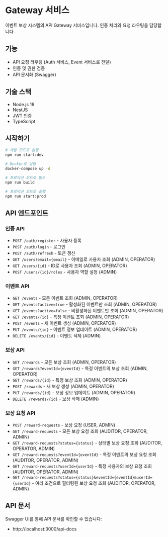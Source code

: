 # Gateway 서비스

이벤트 보상 시스템의 API Gateway 서비스입니다. 인증 처리와 요청 라우팅을 담당합니다.

## 기능

- API 요청 라우팅 (Auth 서비스, Event 서비스로 전달)
- 인증 및 권한 검증
- API 문서화 (Swagger)

## 기술 스택

- Node.js 18
- NestJS
- JWT 인증
- TypeScript

## 시작하기

```bash
# 개발 모드로 실행
npm run start:dev

# Docker로 실행
docker-compose up -d

# 프로덕션 모드로 빌드
npm run build

# 프로덕션 모드로 실행
npm run start:prod
```

## API 엔드포인트

### 인증 API

- `POST /auth/register` - 사용자 등록
- `POST /auth/login` - 로그인
- `POST /auth/refresh` - 토큰 갱신
- `GET /users?email={email}` - 이메일로 사용자 조회 (ADMIN, OPERATOR)
- `GET /users/{id}` - ID로 사용자 조회 (ADMIN, OPERATOR)
- `POST /users/{id}/roles` - 사용자 역할 설정 (ADMIN)

### 이벤트 API

- `GET /events` - 모든 이벤트 조회 (ADMIN, OPERATOR)
- `GET /events?active=true` - 활성화된 이벤트만 조회 (ADMIN, OPERATOR)
- `GET /events?active=false` - 비활성화된 이벤트만 조회 (ADMIN, OPERATOR)
- `GET /events/{id}` - 특정 이벤트 조회 (ADMIN, OPERATOR)
- `POST /events` - 새 이벤트 생성 (ADMIN, OPERATOR)
- `PUT /events/{id}` - 이벤트 정보 업데이트 (ADMIN, OPERATOR)
- `DELETE /events/{id}` - 이벤트 삭제 (ADMIN)

### 보상 API

- `GET /rewards` - 모든 보상 조회 (ADMIN, OPERATOR)
- `GET /rewards?eventId={eventId}` - 특정 이벤트의 보상 조회 (ADMIN, OPERATOR)
- `GET /rewards/{id}` - 특정 보상 조회 (ADMIN, OPERATOR)
- `POST /rewards` - 새 보상 생성 (ADMIN, OPERATOR)
- `PUT /rewards/{id}` - 보상 정보 업데이트 (ADMIN, OPERATOR)
- `DELETE /rewards/{id}` - 보상 삭제 (ADMIN)

### 보상 요청 API

- `POST /reward-requests` - 보상 요청 (USER, ADMIN)
- `GET /reward-requests` - 모든 보상 요청 조회 (AUDITOR, OPERATOR, ADMIN)
- `GET /reward-requests?status={status}` - 상태별 보상 요청 조회 (AUDITOR, OPERATOR, ADMIN)
- `GET /reward-requests?eventId={eventId}` - 특정 이벤트의 보상 요청 조회 (AUDITOR, OPERATOR, ADMIN)
- `GET /reward-requests?userId={userId}` - 특정 사용자의 보상 요청 조회 (AUDITOR, OPERATOR, ADMIN)
- `GET /reward-requests?status={status}&eventId={eventId}&userId={userId}` - 여러 조건으로 필터링된 보상 요청 조회 (AUDITOR, OPERATOR, ADMIN)

## API 문서

Swagger UI를 통해 API 문서를 확인할 수 있습니다:

- http://localhost:3000/api-docs
